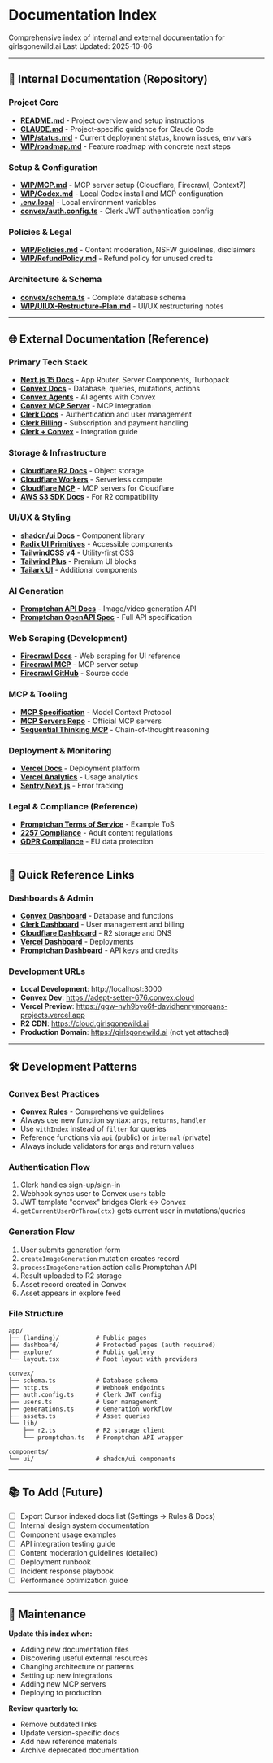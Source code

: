 # Documentation Index

Comprehensive index of internal and external documentation for girlsgonewild.ai
Last Updated: 2025-10-06

---

## 📁 Internal Documentation (Repository)

### Project Core
- **[README.md](../README.md)** - Project overview and setup instructions
- **[CLAUDE.md](../CLAUDE.md)** - Project-specific guidance for Claude Code
- **[WIP/status.md](status.md)** - Current deployment status, known issues, env vars
- **[WIP/roadmap.md](roadmap.md)** - Feature roadmap with concrete next steps

### Setup & Configuration
- **[WIP/MCP.md](MCP.md)** - MCP server setup (Cloudflare, Firecrawl, Context7)
- **[WIP/Codex.md](Codex.md)** - Local Codex install and MCP configuration
- **[.env.local](../.env.local)** - Local environment variables
- **[convex/auth.config.ts](../convex/auth.config.ts)** - Clerk JWT authentication config

### Policies & Legal
- **[WIP/Policies.md](Policies.md)** - Content moderation, NSFW guidelines, disclaimers
- **[WIP/RefundPolicy.md](RefundPolicy.md)** - Refund policy for unused credits

### Architecture & Schema
- **[convex/schema.ts](../convex/schema.ts)** - Complete database schema
- **[WIP/UIUX-Restructure-Plan.md](UIUX-Restructure-Plan.md)** - UI/UX restructuring notes

---

## 🌐 External Documentation (Reference)

### Primary Tech Stack
- **[Next.js 15 Docs](https://nextjs.org/docs)** - App Router, Server Components, Turbopack
- **[Convex Docs](https://docs.convex.dev/)** - Database, queries, mutations, actions
- **[Convex Agents](https://docs.convex.dev/agents)** - AI agents with Convex
- **[Convex MCP Server](https://docs.convex.dev/ai/convex-mcp-server)** - MCP integration
- **[Clerk Docs](https://clerk.com/docs)** - Authentication and user management
- **[Clerk Billing](https://clerk.com/docs/references/javascript/billing/overview)** - Subscription and payment handling
- **[Clerk + Convex](https://docs.convex.dev/auth/clerk)** - Integration guide

### Storage & Infrastructure
- **[Cloudflare R2 Docs](https://developers.cloudflare.com/r2/)** - Object storage
- **[Cloudflare Workers](https://developers.cloudflare.com/workers/)** - Serverless compute
- **[Cloudflare MCP](https://developers.cloudflare.com/agents/model-context-protocol/mcp-servers-for-cloudflare/)** - MCP servers for Cloudflare
- **[AWS S3 SDK Docs](https://docs.aws.amazon.com/AWSJavaScriptSDK/v3/latest/clients/client-s3/)** - For R2 compatibility

### UI/UX & Styling
- **[shadcn/ui Docs](https://ui.shadcn.com/docs)** - Component library
- **[Radix UI Primitives](https://www.radix-ui.com/primitives)** - Accessible components
- **[TailwindCSS v4](https://tailwindcss.com/docs)** - Utility-first CSS
- **[Tailwind Plus](https://tailwindcss.com/plus/ui-blocks/documentation)** - Premium UI blocks
- **[Tailark UI](https://tailark.com/docs)** - Additional components

### AI Generation
- **[Promptchan API Docs](https://promptchan.com/docs)** - Image/video generation API
- **[Promptchan OpenAPI Spec](https://promptchan.com/docs/openapi.json)** - Full API specification

### Web Scraping (Development)
- **[Firecrawl Docs](https://docs.firecrawl.dev)** - Web scraping for UI reference
- **[Firecrawl MCP](https://docs.firecrawl.dev/mcp-server)** - MCP server setup
- **[Firecrawl GitHub](https://github.com/firecrawl/firecrawl)** - Source code

### MCP & Tooling
- **[MCP Specification](https://modelcontextprotocol.io/docs/getting-started/intro)** - Model Context Protocol
- **[MCP Servers Repo](https://github.com/modelcontextprotocol/servers)** - Official MCP servers
- **[Sequential Thinking MCP](https://github.com/modelcontextprotocol/servers/tree/main/src/sequential-thinking)** - Chain-of-thought reasoning

### Deployment & Monitoring
- **[Vercel Docs](https://vercel.com/docs)** - Deployment platform
- **[Vercel Analytics](https://vercel.com/docs/analytics)** - Usage analytics
- **[Sentry Next.js](https://docs.sentry.io/platforms/javascript/guides/nextjs/)** - Error tracking

### Legal & Compliance (Reference)
- **[Promptchan Terms of Service](https://promptchan.com/termsofservice)** - Example ToS
- **[2257 Compliance](https://www.justice.gov/criminal/criminal-ceos/citizens-guide-us-federal-law-child-pornography)** - Adult content regulations
- **[GDPR Compliance](https://gdpr.eu/)** - EU data protection

---

## 🔗 Quick Reference Links

### Dashboards & Admin
- **[Convex Dashboard](https://dashboard.convex.dev)** - Database and functions
- **[Clerk Dashboard](https://dashboard.clerk.com)** - User management and billing
- **[Cloudflare Dashboard](https://dash.cloudflare.com)** - R2 storage and DNS
- **[Vercel Dashboard](https://vercel.com/dashboard)** - Deployments
- **[Promptchan Dashboard](https://promptchan.com/settings)** - API keys and credits

### Development URLs
- **Local Development**: http://localhost:3000
- **Convex Dev**: https://adept-setter-676.convex.cloud
- **Vercel Preview**: https://ggw-nyh9byo6f-davidhenrymorgans-projects.vercel.app
- **R2 CDN**: https://cloud.girlsgonewild.ai
- **Production Domain**: https://girlsgonewild.ai (not yet attached)

---

## 🛠️ Development Patterns

### Convex Best Practices
- **[Convex Rules](.cursor/rules/convex_rules.mdc)** - Comprehensive guidelines
- Always use new function syntax: `args`, `returns`, `handler`
- Use `withIndex` instead of `filter` for queries
- Reference functions via `api` (public) or `internal` (private)
- Always include validators for args and return values

### Authentication Flow
1. Clerk handles sign-up/sign-in
2. Webhook syncs user to Convex `users` table
3. JWT template "convex" bridges Clerk ↔ Convex
4. `getCurrentUserOrThrow(ctx)` gets current user in mutations/queries

### Generation Flow
1. User submits generation form
2. `createImageGeneration` mutation creates record
3. `processImageGeneration` action calls Promptchan API
4. Result uploaded to R2 storage
5. Asset record created in Convex
6. Asset appears in explore feed

### File Structure
```
app/
├── (landing)/          # Public pages
├── dashboard/          # Protected pages (auth required)
├── explore/            # Public gallery
└── layout.tsx          # Root layout with providers

convex/
├── schema.ts           # Database schema
├── http.ts             # Webhook endpoints
├── auth.config.ts      # Clerk JWT config
├── users.ts            # User management
├── generations.ts      # Generation workflow
├── assets.ts           # Asset queries
└── lib/
    ├── r2.ts           # R2 storage client
    └── promptchan.ts   # Promptchan API wrapper

components/
└── ui/                 # shadcn/ui components
```

---

## 📚 To Add (Future)

- [ ] Export Cursor indexed docs list (Settings → Rules & Docs)
- [ ] Internal design system documentation
- [ ] Component usage examples
- [ ] API integration testing guide
- [ ] Content moderation guidelines (detailed)
- [ ] Deployment runbook
- [ ] Incident response playbook
- [ ] Performance optimization guide

---

## 🔄 Maintenance

**Update this index when:**
- Adding new documentation files
- Discovering useful external resources
- Changing architecture or patterns
- Setting up new integrations
- Adding new MCP servers
- Deploying to production

**Review quarterly to:**
- Remove outdated links
- Update version-specific docs
- Add new reference materials
- Archive deprecated documentation
